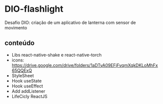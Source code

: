 # DIO-flashlight

Desafio DIO: criação de um aplicativo de lanterna com sensor de movimento


## conteúdo

- Libs react-native-shake e react-native-torch
- icons: https://drive.google.com/drive/folders/1aDTyA09EFjFvqmXqkDKLoMhFx65QQExQ
- StyleSheet
- Hook useState
- Hook useEffect
- Add addListener
- LifeCicly ReactJS
